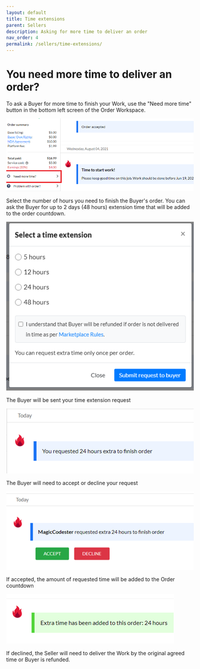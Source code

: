 ```yaml
---
layout: default
title: Time extensions
parent: Sellers
description: Asking for more time to deliver an order
nav_order: 4
permalink: /sellers/time-extensions/
---
```

# You need more time to deliver an order?

To ask a Buyer for more time to finish your Work, use the "Need more time" button in the bottom left screen of the Order Workspace.

![](/assets/more-time-1.png)

Select the number of hours you need to finish the Buyer's order. You can ask the Buyer for up to 2 days (48 hours) extension time that will be added to the order countdown.

![](/assets/more-time-2.png)

The Buyer will be sent your time extension request

![](/assets/more-time-3.png)

The Buyer will need to accept or decline your request

![](/assets/more-time-4.png)

If accepted, the amount of requested time will be added to the Order countdown

![](/assets/more-time-5.png)

If declined, the Seller will need to deliver the Work by the original agreed time or Buyer is refunded.